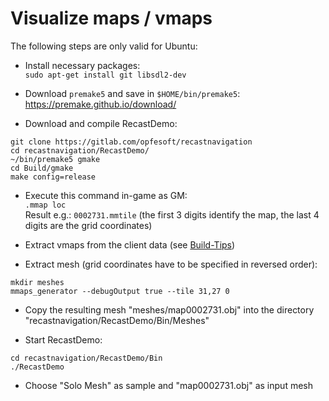 # Visualize maps / vmaps

The following steps are only valid for Ubuntu:

- Install necessary packages:<br>
  `sudo apt-get install git libsdl2-dev`

- Download `premake5` and save in `$HOME/bin/premake5`:<br>
  https://premake.github.io/download/

- Download and compile RecastDemo:
```
git clone https://gitlab.com/opfesoft/recastnavigation
cd recastnavigation/RecastDemo/
~/bin/premake5 gmake
cd Build/gmake
make config=release
```

- Execute this command in-game as GM:<br>
  `.mmap loc`<br>
  Result e.g.: `0002731.mmtile` (the first 3 digits identify the map, the last 4 digits are the grid coordinates)

- Extract vmaps from the client data (see [Build-Tips](Build-Tips.md#extract-client-data))

- Extract mesh (grid coordinates have to be specified in reversed order):
```
mkdir meshes
mmaps_generator --debugOutput true --tile 31,27 0
```

- Copy the resulting mesh "meshes/map0002731.obj" into the directory "recastnavigation/RecastDemo/Bin/Meshes"

- Start RecastDemo:
```
cd recastnavigation/RecastDemo/Bin
./RecastDemo
```

- Choose "Solo Mesh" as sample and "map0002731.obj" as input mesh
